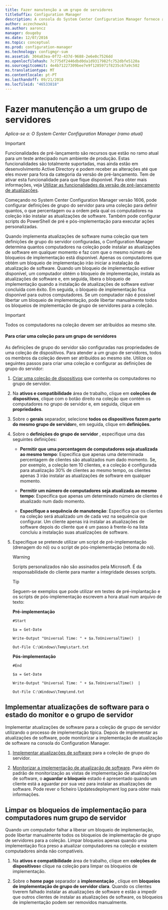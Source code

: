 ```yaml
---
title: Fazer manutenção a um grupo de servidores
titleSuffix: Configuration Manager
description: A consola do System Center Configuration Manager fornece alertas e os Estados para monitorizar as atualizações e a conformidade.
author: aczechowski
ms.author: aaroncz
manager: dougeby
ms.date: 12/07/2016
ms.topic: conceptual
ms.prod: configuration-manager
ms.technology: configmgr-sum
ms.assetid: 304a83ea-0f72-437d-9688-2e6e0c7526dd
ms.openlocfilehash: 7c775df2446dbd0da1d9317982fc752dbfe5120a
ms.sourcegitcommit: 4e4b71227309bee7e9f1285971f8235c67a9c502
ms.translationtype: MT
ms.contentlocale: pt-PT
ms.lasthandoff: 09/21/2018
ms.locfileid: "46533818"
---
```

# <a name="service-a-server-group"></a>Fazer manutenção a um grupo de servidores

*Aplica-se a: O System Center Configuration Manager (ramo atual)*

>[!IMPORTANT]
>Funcionalidades de pré-lançamento são recursos que estão no ramo atual para um teste antecipado num ambiente de produção. Estas funcionalidades são totalmente suportadas, mas ainda estão em desenvolvimento Active Directory e podem receber as alterações até que eles mover para fora da categoria da versão de pré-lançamento. Tem de ativar esta funcionalidade para que fique disponível. Para obter mais informações, veja [Utilizar as funcionalidades da versão de pré-lançamento de atualizações](https://docs.microsoft.com/sccm/core/servers/manage/install-in-console-updates#bkmk_prerelease).

Começando no System Center Configuration Manager versão 1606, pode configurar definições de grupo do servidor para uma coleção para definir quantos, o que percentagem ou a ordem pela qual os computadores na coleção irão instalar as atualizações de software. Também pode configurar scripts do PowerShell de pré e pós-implementação para executar ações personalizadas.

Quando implementa atualizações de software numa coleção que tem definições de grupo do servidor configuradas, o Configuration Manager determina quantos computadores na coleção pode instalar as atualizações de software em qualquer momento e faz com que o mesmo número de bloqueios de implementação está disponível. Apenas os computadores que obtém um bloqueio de implementação irão iniciar a instalação da atualização de software. Quando um bloqueio de implementação estiver disponível, um computador obtém o bloqueio de implementação, instala as atualizações de software e, em seguida, libera o bloqueio de implementação quando a instalação de atualizações de software estiver concluída com êxito. Em seguida, o bloqueio de implementação fica disponível para outros computadores. Se um computador não é possível libertar um bloqueio de implementação, pode libertar manualmente todos os bloqueios de implementação de grupo de servidores para a coleção.

>[!IMPORTANT]
>Todos os computadores na coleção devem ser atribuídos ao mesmo site.

#### <a name="to-create-a-collection-for-a-server-group"></a>Para criar uma coleção para um grupo de servidores  
As definições de grupo do servidor são configuradas nas propriedades de uma coleção de dispositivos. Para atender a um grupo de servidores, todos os membros da coleção devem ser atribuídos ao mesmo site. Utilize os seguintes passos para criar uma coleção e configurar as definições de grupo do servidor:
1.  [Criar uma coleção de dispositivos](../../core/clients/manage/collections/create-collections.md) que contenha os computadores no grupo de servidor.  

2.  Na **ativos e compatibilidade** área de trabalho, clique em **coleções de dispositivos**, clique com o botão direito na coleção que contém os computadores no grupo de servidor e, em seguida, clique em **propriedades**.  

3.  Sobre o **gerais** separador, selecione **todos os dispositivos fazem parte do mesmo grupo de servidor**e, em seguida, clique em **definições**.  

4.  Sobre o **definições do grupo de servidor** , especifique uma das seguintes definições:  

    -   **Permitir que uma porcentagem de computadores seja atualizada ao mesmo tempo**: Especifica que apenas uma determinada percentagem de clientes são atualizados num dado momento. Se, por exemplo, a coleção tem 10 clientes, e a coleção é configurada para atualização 30% de clientes ao mesmo tempo, os clientes apenas 3 irão instalar as atualizações de software em qualquer momento.  

    -   **Permitir um número de computadores seja atualizada ao mesmo tempo**: Especifica que apenas um determinado número de clientes é atualizado num dado momento.  

    -   **Especifique a sequência de manutenção**: Especifica que os clientes na coleção será atualizado um de cada vez na sequência que configurar. Um cliente apenas irá instalar as atualizações de software depois do cliente que é um passo à frente-lo na lista concluiu a instalação suas atualizações de software.  

5.  Especifique se pretende utilizar um script de pré-implementação (drenagem do nó) ou o script de pós-implementação (retoma do nó).  

    > [!WARNING]
    > Scripts personalizados não são assinados pela Microsoft. É da responsabilidade do cliente para manter a integridade desses scripts.

    > [!TIP]  
    > Seguem-se exemplos que pode utilizar em testes de pré-implantação e os scripts de pós-implementação escrevem a hora atual num arquivo de texto:  
    >   
    >  **Pré-implementação**  
    >   
    >  `#Start`  
    >   
    >  `$a = Get-Date`  
    >   
    >  `Write-Output "Universal Time: " + $a.ToUniversalTime()  |`  
    >   
    >  `Out-File C:\Windows\Temp\start.txt`  
    >   
    >  **Pós-implementação**  
    >   
    >  `#End`  
    >   
    >  `$a = Get-Date`  
    >   
    >  `Write-Output "Universal Time: " + $a.ToUniversalTime()  |`  
    >   
    >  `Out-File C:\Windows\Temp\end.txt`  

## <a name="deploy-software-updates-to-the-server-group-and-monitor-status"></a>Implementar atualizações de software para o estado do monitor e o grupo de servidor  
Implementar atualizações de software para a coleção de grupo de servidor utilizando o processo de implementação típica. Depois de implementar as atualizações de software, pode monitorizar a implementação de atualização de software na consola do Configuration Manager.
1.  [Implementar atualizações de software](manually-deploy-software-updates.md) para a coleção de grupo do servidor.   

2.  [Monitorizar a implementação de atualização de software](monitor-software-updates.md). Para além do padrão de monitorização as vistas de implementação de atualizações de software, o **aguardar o bloqueio** estado é apresentado quando um cliente está a aguardar por sua vez para instalar as atualizações de software. Pode rever o ficheiro Updatesdeployment log para obter mais informações.


## <a name="clear-the-deployment-locks-for-computers-in-a-server-group"></a>Limpar os bloqueios de implementação para computadores num grupo de servidor  
Quando um computador falhar a liberar um bloqueio de implementação, pode libertar manualmente todos os bloqueios de implementação de grupo de servidores para a coleção. Limpar bloqueios apenas quando uma implementação fica preso a atualizar computadores na coleção e existem computadores ainda não compatíveis.  
1.  Na **ativos e compatibilidade** área de trabalho, clique em **coleções de dispositivos**e clique na coleção para limpar os bloqueios de implementação.  

2.  Sobre o **home page** separador a **implementação** , clique em **bloqueios de implementação de grupo de servidor clara**. Quando os clientes tiverem falhado instalar as atualizações de software e estão a impedir que outros clientes de instalar as atualizações de software, os bloqueios de implementação podem ser removidos manualmente.  
